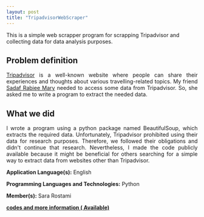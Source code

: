 ```yaml
---
layout: post
title: "TripadvisorWebScraper"
---
```


This is a simple web scrapper program for scrapping Tripadvisor and collecting data for data analysis purposes.

## Problem definition
<p align="justify"><a href="https://www.tripadvisor.com/">Tripadvisor</a> is a well-known website where people can share their experiences and thoughts about various travelling-related topics. My friend <a href="https://scholar.google.com/citations?user=GqH9-rsAAAAJ&hl=en&oi=ao">Sadaf Rabiee Mary</a> needed to access some data from Tripadvisor. So, she asked me to write a program to extract the needed data.</p>


## What we did

<p align="justify">I wrote a program using a python package named BeautifulSoup, which extracts the required data. Unfortunately, Tripadvisor prohibited using their data for research purposes. Therefore, we followed their obligations and didn't continue that research. Nevertheless, I made the code publicly available because it might be beneficial for others searching for a simple way to extract data from websites other than Tripadvisor.</p>
  

**Application Language(s):** English

**Programming Languages and Technologies:** Python

**Member(s):** Sara Rostami

**[codes and more information ( Available)](https://github.com/SaraRostami/Toy_Projects/tree/main/TripadvisorWebScraper/S)**
